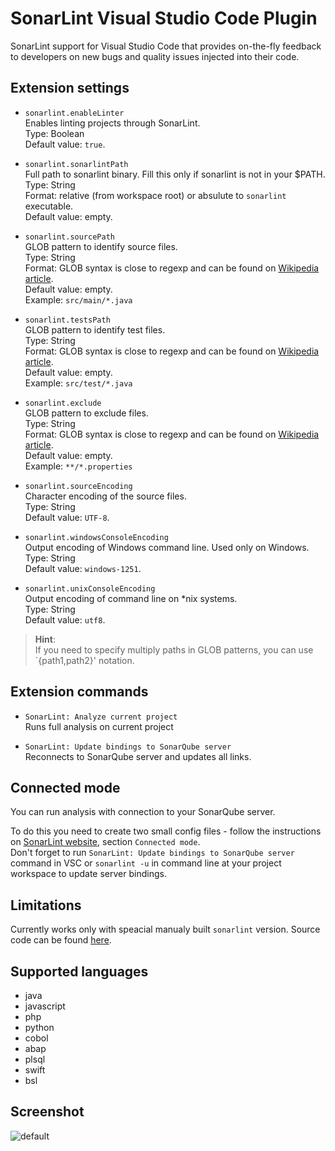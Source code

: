# SonarLint Visual Studio Code Plugin

SonarLint support for Visual Studio Code that provides on-the-fly feedback to developers on new bugs and quality issues injected into their code.

## Extension settings

* `sonarlint.enableLinter`  
Enables linting projects through SonarLint.  
Type: Boolean  
Default value: `true`.

* `sonarlint.sonarlintPath`  
Full path to sonarlint binary. Fill this only if sonarlint is not in your $PATH.  
Type: String  
Format: relative (from workspace root) or absulute to `sonarlint` executable.  
Default value: empty.

* `sonarlint.sourcePath`  
GLOB pattern to identify source files.  
Type: String  
Format: GLOB syntax is close to regexp and can be found on [Wikipedia article](https://en.wikipedia.org/wiki/Glob_(programming)).  
Default value: empty.  
Example: `src/main/*.java`

* `sonarlint.testsPath`  
GLOB pattern to identify test files.  
Type: String  
Format: GLOB syntax is close to regexp and can be found on [Wikipedia article](https://en.wikipedia.org/wiki/Glob_(programming)).  
Default value: empty.  
Example: `src/test/*.java`

* `sonarlint.exclude`  
GLOB pattern to exclude files.  
Type: String  
Format: GLOB syntax is close to regexp and can be found on [Wikipedia article](https://en.wikipedia.org/wiki/Glob_(programming)).  
Default value: empty.  
Example: `**/*.properties`

* `sonarlint.sourceEncoding`  
Character encoding of the source files.  
Type: String  
Default value: `UTF-8`.

* `sonarlint.windowsConsoleEncoding`  
Output encoding of Windows command line. Used only on Windows.  
Type: String  
Default value: `windows-1251`.

* `sonarlint.unixConsoleEncoding`  
Output encoding of command line on *nix systems.   
Type: String  
Default value: `utf8`.

> **Hint**:  
If you need to specify multiply paths in GLOB patterns, you can use `{path1,path2}' notation.

## Extension commands

* `SonarLint: Analyze current project`  
Runs full analysis on current project

* `SonarLint: Update bindings to SonarQube server`  
Reconnects to SonarQube server and updates all links.

## Connected mode

You can run analysis with connection to your SonarQube server.

To do this you need to create two small config files - follow the instructions on [SonarLint website](http://www.sonarlint.org/commandline/index.html), section `Connected mode`.  
Don't forget to run `SonarLint: Update bindings to SonarQube server` command in VSC or `sonarlint -u` in command line at your project workspace to update server bindings.

## Limitations

Currently works only with speacial manualy built `sonarlint` version. Source code can be found [here](https://github.com/nixel2007/sonarlint-cli/tree/feature/console-analysis).

## Supported languages

* java
* javascript
* php
* python
* cobol
* abap
* plsql
* swift
* bsl

## Screenshot

![default](https://cloud.githubusercontent.com/assets/1132840/17891093/7c840dfe-6942-11e6-8452-a8ef23faa951.PNG)
